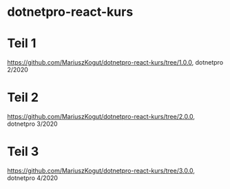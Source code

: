 # dotnetpro-react-kurs

# Teil 1
https://github.com/MariuszKogut/dotnetpro-react-kurs/tree/1.0.0, dotnetpro 2/2020

# Teil 2
https://github.com/MariuszKogut/dotnetpro-react-kurs/tree/2.0.0, dotnetpro 3/2020

# Teil 3
https://github.com/MariuszKogut/dotnetpro-react-kurs/tree/3.0.0, dotnetpro 4/2020
